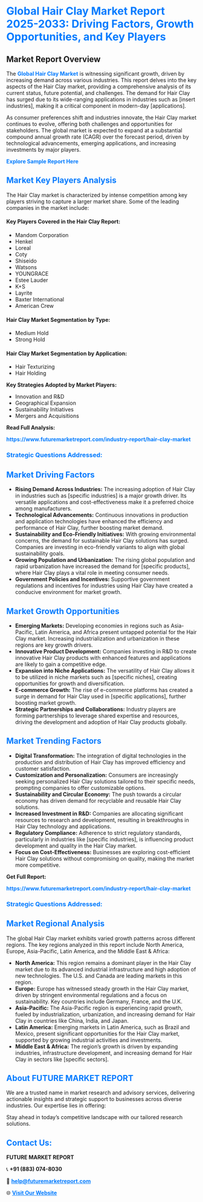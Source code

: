 <h1 style="color: #007BFF;">Global Hair Clay Market Report 2025-2033: Driving Factors, Growth Opportunities, and Key Players</h1>

<section id="overview">
<h2>Market Report Overview</h2>
<p>The <a href="https://www.futuremarketreport.com/industry-report/hair-clay-market" style="color: #007BFF; text-decoration: none;"><strong>Global Hair Clay Market</strong></a> is witnessing significant growth, driven by increasing demand across various industries. This report delves into the key aspects of the Hair Clay market, providing a comprehensive analysis of its current status, future potential, and challenges. The demand for Hair Clay has surged due to its wide-ranging applications in industries such as [insert industries], making it a critical component in modern-day [applications].</p>
<p>As consumer preferences shift and industries innovate, the Hair Clay market continues to evolve, offering both challenges and opportunities for stakeholders. The global market is expected to expand at a substantial compound annual growth rate (CAGR) over the forecast period, driven by technological advancements, emerging applications, and increasing investments by major players.</p>
</section>

<section id="overview">
<p><a href="https://www.futuremarketreport.com/request-sample/reportId=88469" style="color: #007BFF; text-decoration: none;"><strong>Explore Sample Report Here</strong></a></p>
</section>

<section id="key-players">
<h2 style="color: #007BFF;">Market Key Players Analysis</h2>
<p>The Hair Clay market is characterized by intense competition among key players striving to capture a larger market share. Some of the leading companies in the market include:</p>
<h4>Key Players Covered in the Hair Clay Report:</h4>
<ul><li>Mandom Corporation</li><li>Henkel</li><li>Loreal</li><li>Coty</li><li>Shiseido</li><li>Watsons</li><li>YOUNGRACE</li><li>Estee Lauder</li><li>K+S</li><li>Layrite</li><li>Baxter International</li><li>American Crew</li></ul>
<h4>Hair Clay Market Segmentation by Type:</h4>
<ul><li>Medium Hold</li><li>Strong Hold</li></ul>

<h4>Hair Clay Market Segmentation by Application:</h4>
<ul><li>Hair Texturizing</li><li>Hair Holding</li></ul>
<p><strong>Key Strategies Adopted by Market Players:</strong></p>
<ul>
<li>Innovation and R&D</li>
<li>Geographical Expansion</li>
<li>Sustainability Initiatives</li>
<li>Mergers and Acquisitions</li>
</ul>
</section>

<section>
<p><strong>Read Full Analysis: </strong></p><a href="https://www.futuremarketreport.com/industry-report/hair-clay-market" style="color: #007BFF; text-decoration: none;"><strong>https://www.futuremarketreport.com/industry-report/hair-clay-market</strong></a>
<h3 style="color: #007BFF;">Strategic Questions Addressed:</h3>
</section>

<section id="driving-factors">
<h2 style="color: #007BFF;">Market Driving Factors</h2>
<ul>
<li><strong>Rising Demand Across Industries:</strong> The increasing adoption of Hair Clay in industries such as [specific industries] is a major growth driver. Its versatile applications and cost-effectiveness make it a preferred choice among manufacturers.</li>
<li><strong>Technological Advancements:</strong> Continuous innovations in production and application technologies have enhanced the efficiency and performance of Hair Clay, further boosting market demand.</li>
<li><strong>Sustainability and Eco-Friendly Initiatives:</strong> With growing environmental concerns, the demand for sustainable Hair Clay solutions has surged. Companies are investing in eco-friendly variants to align with global sustainability goals.</li>
<li><strong>Growing Population and Urbanization:</strong> The rising global population and rapid urbanization have increased the demand for [specific products], where Hair Clay plays a vital role in meeting consumer needs.</li>
<li><strong>Government Policies and Incentives:</strong> Supportive government regulations and incentives for industries using Hair Clay have created a conducive environment for market growth.</li>
</ul>
</section>

<section id="growth-opportunities">
<h2 style="color: #007BFF;">Market Growth Opportunities</h2>
<ul>
<li><strong>Emerging Markets:</strong> Developing economies in regions such as Asia-Pacific, Latin America, and Africa present untapped potential for the Hair Clay market. Increasing industrialization and urbanization in these regions are key growth drivers.</li>
<li><strong>Innovative Product Development:</strong> Companies investing in R&D to create innovative Hair Clay products with enhanced features and applications are likely to gain a competitive edge.</li>
<li><strong>Expansion into Niche Applications:</strong> The versatility of Hair Clay allows it to be utilized in niche markets such as [specific niches], creating opportunities for growth and diversification.</li>
<li><strong>E-commerce Growth:</strong> The rise of e-commerce platforms has created a surge in demand for Hair Clay used in [specific applications], further boosting market growth.</li>
<li><strong>Strategic Partnerships and Collaborations:</strong> Industry players are forming partnerships to leverage shared expertise and resources, driving the development and adoption of Hair Clay products globally.</li>
</ul>
</section>

<section id="trending-factors">
<h2 style="color: #007BFF;">Market Trending Factors</h2>
<ul>
<li><strong>Digital Transformation:</strong> The integration of digital technologies in the production and distribution of Hair Clay has improved efficiency and customer satisfaction.</li>
<li><strong>Customization and Personalization:</strong> Consumers are increasingly seeking personalized Hair Clay solutions tailored to their specific needs, prompting companies to offer customizable options.</li>
<li><strong>Sustainability and Circular Economy:</strong> The push towards a circular economy has driven demand for recyclable and reusable Hair Clay solutions.</li>
<li><strong>Increased Investment in R&D:</strong> Companies are allocating significant resources to research and development, resulting in breakthroughs in Hair Clay technology and applications.</li>
<li><strong>Regulatory Compliance:</strong> Adherence to strict regulatory standards, particularly in industries like [specific industries], is influencing product development and quality in the Hair Clay market.</li>
<li><strong>Focus on Cost-Effectiveness:</strong> Businesses are exploring cost-efficient Hair Clay solutions without compromising on quality, making the market more competitive.</li>
</ul>
</section>

<section>
<p><strong>Get Full Report: </strong></p><a href="https://www.futuremarketreport.com/industry-report/hair-clay-market" style="color: #007BFF; text-decoration: none;"><strong>https://www.futuremarketreport.com/industry-report/hair-clay-market</strong></a>
<h3 style="color: #007BFF;">Strategic Questions Addressed:</h3>
</section>


<section id="regional-analysis">
<h2 style="color: #007BFF;">Market Regional Analysis</h2>
<p>The global Hair Clay market exhibits varied growth patterns across different regions. The key regions analyzed in this report include North America, Europe, Asia-Pacific, Latin America, and the Middle East & Africa:</p>
<ul>
<li><strong>North America:</strong> This region remains a dominant player in the Hair Clay market due to its advanced industrial infrastructure and high adoption of new technologies. The U.S. and Canada are leading markets in this region.</li>
<li><strong>Europe:</strong> Europe has witnessed steady growth in the Hair Clay market, driven by stringent environmental regulations and a focus on sustainability. Key countries include Germany, France, and the U.K.</li>
<li><strong>Asia-Pacific:</strong> The Asia-Pacific region is experiencing rapid growth, fueled by industrialization, urbanization, and increasing demand for Hair Clay in countries like China, India, and Japan.</li>
<li><strong>Latin America:</strong> Emerging markets in Latin America, such as Brazil and Mexico, present significant opportunities for the Hair Clay market, supported by growing industrial activities and investments.</li>
<li><strong>Middle East & Africa:</strong> The region’s growth is driven by expanding industries, infrastructure development, and increasing demand for Hair Clay in sectors like [specific sectors].</li>
</ul>
</section>

<footer>
<h2 style="color: #007BFF;">About FUTURE MARKET REPORT</h2>
<p>We are a trusted name in market research and advisory services, delivering actionable insights and strategic support to businesses across diverse industries. Our expertise lies in offering:</p>

<p>Stay ahead in today’s competitive landscape with our tailored research solutions.</p>

<h2 style="color: #007BFF;">Contact Us:</h2>
<p><strong>FUTURE MARKET REPORT</strong></p>
<p>📞 <strong>+91 (883) 074-8030</strong></p>
<p>📧 <strong><a href="mailto:help@futuremarketreport.com" style="color: #007BFF;">help@futuremarketreport.com</a></strong></p>
<p>🌐 <strong><a href="https://www.futuremarketreport.com/" style="color: #007BFF;">Visit Our Website</a></strong></p>
</footer>